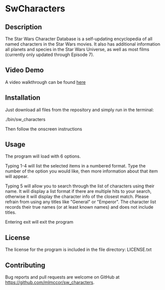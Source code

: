 # SwCharacters

## Description

The Star Wars Character Database is a self-updating encyclopedia of all named characters in the Star Wars movies. It also has additional information all planets and species in the Star Wars Universe, as well as most films (currently only updated through Episode 7).

## Video Demo

A video walkthrough can be found <a href="https://www.youtube.com/watch?v=kkgj5NtZ_bU">here</a>


## Installation

Just download all files from the repository and simply run in the terminal: 

./bin/sw_characters

Then follow the onscreen instructions

## Usage

The program will load with 6 options.

Typing 1-4 will list the selected items in a numbered format. Type the number of the option you would like, then more information about that item will appear.

Typing 5 will allow you to search through the list of characters using their name. It will display a list format if there are multiple hits to your search, otherwise it will display the character info of the closest match. Please refrain from using any titles like "General" or "Emperor". The character list records their true names (or at least known names) and does not include titles.

Entering exit will exit the program

## License

The license for the program is included in the file directory: LICENSE.txt


## Contributing

Bug reports and pull requests are welcome on GitHub at https://github.com/mlmccor/sw_characters.
